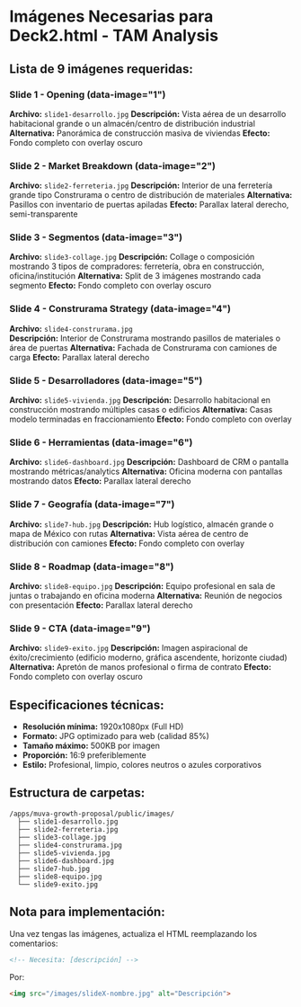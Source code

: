 # Imágenes Necesarias para Deck2.html - TAM Analysis

## Lista de 9 imágenes requeridas:

### Slide 1 - Opening (data-image="1")
**Archivo:** `slide1-desarrollo.jpg`
**Descripción:** Vista aérea de un desarrollo habitacional grande o un almacén/centro de distribución industrial
**Alternativa:** Panorámica de construcción masiva de viviendas
**Efecto:** Fondo completo con overlay oscuro

### Slide 2 - Market Breakdown (data-image="2") 
**Archivo:** `slide2-ferreteria.jpg`
**Descripción:** Interior de una ferretería grande tipo Construrama o centro de distribución de materiales
**Alternativa:** Pasillos con inventario de puertas apiladas
**Efecto:** Parallax lateral derecho, semi-transparente

### Slide 3 - Segmentos (data-image="3")
**Archivo:** `slide3-collage.jpg`
**Descripción:** Collage o composición mostrando 3 tipos de compradores: ferretería, obra en construcción, oficina/institución
**Alternativa:** Split de 3 imágenes mostrando cada segmento
**Efecto:** Fondo completo con overlay oscuro

### Slide 4 - Construrama Strategy (data-image="4")
**Archivo:** `slide4-construrama.jpg`  
**Descripción:** Interior de Construrama mostrando pasillos de materiales o área de puertas
**Alternativa:** Fachada de Construrama con camiones de carga
**Efecto:** Parallax lateral derecho

### Slide 5 - Desarrolladores (data-image="5")
**Archivo:** `slide5-vivienda.jpg`
**Descripción:** Desarrollo habitacional en construcción mostrando múltiples casas o edificios
**Alternativa:** Casas modelo terminadas en fraccionamiento
**Efecto:** Fondo completo con overlay

### Slide 6 - Herramientas (data-image="6")
**Archivo:** `slide6-dashboard.jpg`
**Descripción:** Dashboard de CRM o pantalla mostrando métricas/analytics
**Alternativa:** Oficina moderna con pantallas mostrando datos
**Efecto:** Parallax lateral derecho

### Slide 7 - Geografía (data-image="7")
**Archivo:** `slide7-hub.jpg`
**Descripción:** Hub logístico, almacén grande o mapa de México con rutas
**Alternativa:** Vista aérea de centro de distribución con camiones
**Efecto:** Fondo completo con overlay

### Slide 8 - Roadmap (data-image="8")
**Archivo:** `slide8-equipo.jpg`
**Descripción:** Equipo profesional en sala de juntas o trabajando en oficina moderna
**Alternativa:** Reunión de negocios con presentación
**Efecto:** Parallax lateral derecho

### Slide 9 - CTA (data-image="9")
**Archivo:** `slide9-exito.jpg`
**Descripción:** Imagen aspiracional de éxito/crecimiento (edificio moderno, gráfica ascendente, horizonte ciudad)
**Alternativa:** Apretón de manos profesional o firma de contrato
**Efecto:** Fondo completo con overlay oscuro

## Especificaciones técnicas:

- **Resolución mínima:** 1920x1080px (Full HD)
- **Formato:** JPG optimizado para web (calidad 85%)
- **Tamaño máximo:** 500KB por imagen
- **Proporción:** 16:9 preferiblemente
- **Estilo:** Profesional, limpio, colores neutros o azules corporativos

## Estructura de carpetas:

```
/apps/muva-growth-proposal/public/images/
  ├── slide1-desarrollo.jpg
  ├── slide2-ferreteria.jpg
  ├── slide3-collage.jpg
  ├── slide4-construrama.jpg
  ├── slide5-vivienda.jpg
  ├── slide6-dashboard.jpg
  ├── slide7-hub.jpg
  ├── slide8-equipo.jpg
  └── slide9-exito.jpg
```

## Nota para implementación:

Una vez tengas las imágenes, actualiza el HTML reemplazando los comentarios:
```html
<!-- Necesita: [descripción] -->
```

Por:
```html
<img src="/images/slideX-nombre.jpg" alt="Descripción">
```